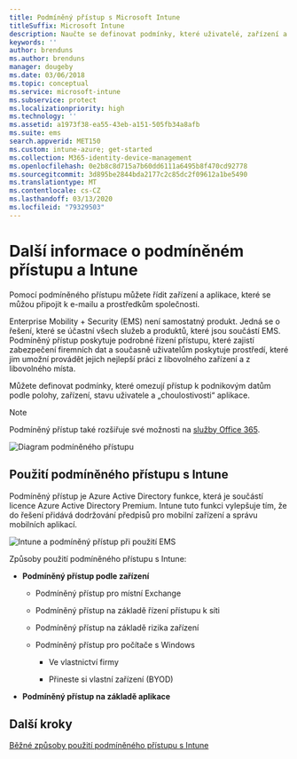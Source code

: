 ```yaml
---
title: Podmíněný přístup s Microsoft Intune
titleSuffix: Microsoft Intune
description: Naučte se definovat podmínky, které uživatelé, zařízení a aplikace musí splnit, aby měli přístup k prostředkům společnosti v Microsoft Intune.
keywords: ''
author: brenduns
ms.author: brenduns
manager: dougeby
ms.date: 03/06/2018
ms.topic: conceptual
ms.service: microsoft-intune
ms.subservice: protect
ms.localizationpriority: high
ms.technology: ''
ms.assetid: a1973f38-ea55-43eb-a151-505fb34a8afb
ms.suite: ems
search.appverid: MET150
ms.custom: intune-azure; get-started
ms.collection: M365-identity-device-management
ms.openlocfilehash: 0e2b8c8d715a7b60dd6111a6495b8f470cd92778
ms.sourcegitcommit: 3d895be2844bda2177c2c85dc2f09612a1be5490
ms.translationtype: MT
ms.contentlocale: cs-CZ
ms.lasthandoff: 03/13/2020
ms.locfileid: "79329503"
---
```

# <a name="learn-about-conditional-access-and-intune"></a>Další informace o podmíněném přístupu a Intune

Pomocí podmíněného přístupu můžete řídit zařízení a aplikace, které se můžou připojit k e-mailu a prostředkům společnosti. 

Enterprise Mobility + Security (EMS) není samostatný produkt. Jedná se o řešení, které se účastní všech služeb a produktů, které jsou součástí EMS. Podmíněný přístup poskytuje podrobné řízení přístupu, které zajistí zabezpečení firemních dat a současně uživatelům poskytuje prostředí, které jim umožní provádět jejich nejlepší práci z libovolného zařízení a z libovolného místa.

Můžete definovat podmínky, které omezují přístup k podnikovým datům podle polohy, zařízení, stavu uživatele a „choulostivosti“ aplikace.

> [!NOTE]
> Podmíněný přístup také rozšiřuje své možnosti na [služby Office 365](https://docs.microsoft.com/office365/enterprise/office-365-client-support-conditional-access).

![Diagram podmíněného přístupu](./media/conditional-access/ca-diagram-1.png)

## <a name="use-conditional-access-with-intune"></a>Použití podmíněného přístupu s Intune

Podmíněný přístup je Azure Active Directory funkce, která je součástí licence Azure Active Directory Premium. Intune tuto funkci vylepšuje tím, že do řešení přidává dodržování předpisů pro mobilní zařízení a správu mobilních aplikací. 

![Intune a podmíněný přístup při použití EMS](./media/conditional-access/intune-with-ca-1.png)

Způsoby použití podmíněného přístupu s Intune:

- **Podmíněný přístup podle zařízení**

  - Podmíněný přístup pro místní Exchange

  - Podmíněný přístup na základě řízení přístupu k síti

  - Podmíněný přístup na základě rizika zařízení

  - Podmíněný přístup pro počítače s Windows

    - Ve vlastnictví firmy

    - Přineste si vlastní zařízení (BYOD)

- **Podmíněný přístup na základě aplikace**

## <a name="next-steps"></a>Další kroky

[Běžné způsoby použití podmíněného přístupu s Intune](conditional-access-intune-common-ways-use.md)
